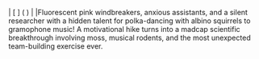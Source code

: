 
| [  ] ( ) | |Fluorescent pink windbreakers, anxious assistants, and a silent researcher with a hidden talent for polka-dancing with albino squirrels to gramophone music!  A motivational hike turns into a madcap scientific breakthrough involving moss, musical rodents, and the most unexpected team-building exercise ever.
